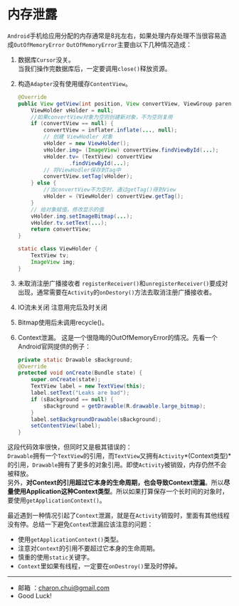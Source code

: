 内存泄露
===

`Android`手机给应用分配的内存通常是8兆左右，如果处理内存处理不当很容易造成`OutOfMemoryError`
`OutOfMemoryError`主要由以下几种情况造成： 
1. 数据库`Cursor`没关。  
当我们操作完数据库后，一定要调用`close()`释放资源。 
2. 构造`Adapter`没有使用缓存`ContentView`。    

    ```java
    @Override  
    public View getView(int position, View convertView, ViewGroup parent) {  
        ViewHolder vHolder = null;  
        //如果convertView对象为空则创建新对象，不为空则复用  
        if (convertView == null) {  
            convertView = inflater.inflate(..., null);  
            // 创建 ViewHodler 对象  
            vHolder = new ViewHolder();  
            vHolder.img= (ImageView) convertView.findViewById(...);  
            vHolder.tv= (TextView) convertView  
                    .findViewById(...);  
            // 将ViewHodler保存到Tag中  
            convertView.setTag(vHolder);  
        } else {  
            //当convertView不为空时，通过getTag()得到View  
            vHolder = (ViewHolder) convertView.getTag();  
        }  
        // 给对象赋值，修改显示的值  
        vHolder.img.setImageBitmap(...);  
        vHolder.tv.setText(...);  
        return convertView;  
    }  
    
    static class ViewHolder {  
        TextView tv;  
        ImageView img;  
    }  
    ```
3. 未取消注册广播接收者
`registerReceiver()`和`unregisterReceiver()`要成对出现，通常需要在`Activity`的`onDestory()`方法去取消注册广播接收者。 
4. IO流未关闭
注意用完后及时关闭
5. Bitmap使用后未调用recycle()。 
6. Context泄漏。 
这是一个很隐晦的OutOfMemoryError的情况。先看一个Android官网提供的例子： 

    ```java
    private static Drawable sBackground;  
    @Override  
    protected void onCreate(Bundle state) {  
    	super.onCreate(state);  
    	TextView label = new TextView(this);  
    	label.setText("Leaks are bad");  
    	if (sBackground == null) {  
    		sBackground = getDrawable(R.drawable.large_bitmap);  
    	}  
    	label.setBackgroundDrawable(sBackground);  
    	setContentView(label);  
    }  
    ```
这段代码效率很快，但同时又是极其错误的：    
`Drawable`拥有一个`TextView`的引用，而`TextView`又拥有`Activity`*(Context类型)*的引用，`Drawable`拥有了更多的对象引用。即使`Activity`被销毁，内存仍然不会被释放。     
另外，**对Context的引用超过它本身的生命周期，也会导致Context泄漏**。所以**尽量使用Application这种Context类型**。所以如果打算保存一个长时间的对象时，要使用`getApplicationContext()`。

最近遇到一种情况引起了`Context`泄漏，就是在`Activity`销毁时，里面有其他线程没有停。总结一下避免`Contex`t泄漏应该注意的问题： 
- 使用`getApplicationContext()`类型。 
- 注意对`Context`的引用不要超过它本身的生命周期。 
- 慎重的使用`static`关键字。 
- `Context`里如果有线程，一定要在`onDestroy()`里及时停掉。 
 
---

- 邮箱 ：charon.chui@gmail.com  
- Good Luck! 